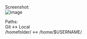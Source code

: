 Screenshot: <br />
![image](https://github.com/user-attachments/assets/5355cff7-0a87-40b7-ad54-b4a4c8e95cfa)
<br />

Paths: <br /> 
Git <-> Local <br />
/homefolder/ <-> /home/$USERNAME/
